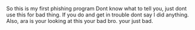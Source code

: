 So this is my first phishing program
Dont know what to tell you, just dont use this for bad thing. If you do and get in trouble dont say I did anything. 
Also, ara is your looking at this your bad bro. your just bad.